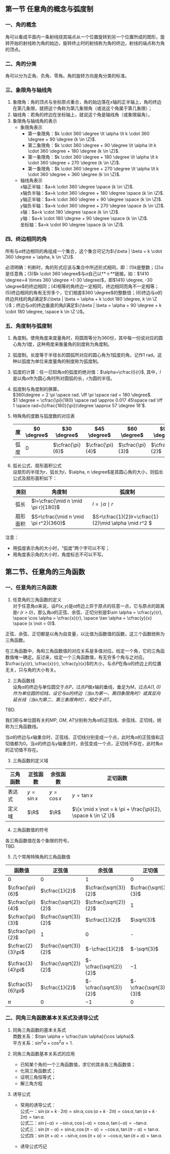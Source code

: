 ## 第一节 任意角的概念与弧度制    

### 一、角的概念

角可以看成平面内一条射线绕其端点从一个位置旋转到另一个位置所成的图形，旋转开始的射线称为角的始边，旋转终止时的射线称为角的终边，射线的端点称为角的顶点。

### 二、角的分类

角可以分为正角、负角、零角。角的旋转方向是角分类的标准。    

### 三、象限角与轴线角    
1. 象限角：角的顶点与坐标原点重合，角的始边落在*x*轴的正半轴上，角的终边在第几象限，就把这个角称为第几象限角（或说这个角属于第几象限）；     
2. 轴线角：若角的终边在坐标轴上，就说这个角是轴线角（或象限届角）。     
3. 象限角与轴线角的表示     
    - 象限角表示    
        - 第一象限角：$k \cdot 360 \degree \lt \alpha \lt k \cdot 360 \degree + 90 \degree (k \in \Z)$.        
        - 第二象限角：$k \cdot 360 \degree + 90 \degree \lt \alpha \lt k \cdot 360 \degree + 180 \degree (k \in \Z)$.        
        - 第一象限角：$k \cdot 360 \degree + 180 \degree \lt \alpha \lt k \cdot 360 \degree + 270 \degree (k \in \Z)$.        
        - 第一象限角：$k \cdot 360 \degree + 270 \degree \lt \alpha \lt k \cdot 360 \degree + 360 \degree (k \in \Z)$.        
    - 轴线角表示      
        *x*轴正半轴：$a=k \cdot 360 \degree \space (k \in \Z)$.        
        *x*轴负半轴：$a=k \cdot 360 \degree + 180 \degree \space (k \in \Z)$.        
        *y*轴正半轴：$a=k \cdot 360 \degree + 90 \degree \space (k \in \Z)$.        
        *y*轴负半轴：$a=k \cdot 360 \degree + 270 \degree \space (k \in \Z)$.        
        *x*轴：$a=k \cdot 180 \degree \space  (k \in \Z)$.        
        *y*轴：$a=k \cdot 180 \degree + 90 \degree \space  (k \in \Z)$.        
        坐标轴：$a=k \cdot 90 \degree \space  (k \in \Z)$.        


### 四、终边相同的角

所有与$\alpha$终边相同的角组成一个集合，这个集合可记为$\{\beta | \beta = k \cdot 360 \degree + \alpha, k \in \Z\}$.     

必须明确：判断时，角的形式应该与集合中所述形式相同，即：(1)*k*是整数；(2)$\alpha$是任意角；(3)$k \cdot 360 \degree$与$\alpha$自己以**＋**链接。如：$1410 \degree=4 \times 360 \degree +(-30 \degree)$，即$1410 \degree, -30 \degree$的终边相同；(4)相等的角终边一定相同，终边相同而角不一定相等；(5)终边相同的角有无穷多个，它们相差$360 \degree$的整数倍；(6)终边与$\alpha$的终边共线的角$\beta$满足$\{\beta | \beta = \alpha + k \cdot 180 \degree, k \in \Z \}$；终边与$\alpha$的终边垂直的角$\beta$满足$\{\beta | \beta = \alpha + 90 \degree + k \cdot 180 \degree, \space  k \in \Z \}$。     


### 五、角度制与弧度制

1. 角度制。使用角度来度量角时，将圆周等分为360份，其中每一份说对应的圆心角为1度，这种用度来衡量角的刻度称为角度制。       

2. 弧度制。长度等于半径长的圆弧所对应的圆心角为1弧度的角，记作1 rad。这种以弧度为单位来度量角的制度称为弧度制。     

3. 弧度的计算：任一已知角$\alpha$的弧度的绝对值：$\alpha=\cfrac{l}{r}$, 其中，*l*是以角$\alpha$作为圆心角时所对圆弧的长，*r*为圆的半径。      

4. 弧度制与角度制的换算。     
$360\degree = 2 \pi \space rad. \iff \pi \space rad = 180 \degree$.      
$1 \degree = \cfrac{\pi}{180} \space rad \approx 0.017 45\space rad \iff 1 \space rad=(\cfrac{180}{\pi})\degree \approx 57 \degree 18'$.      

5. 特殊角的度数与弧度数的对应表     

    度|$0 \degree$|$30 \degree$|$45 \degree$|$60 \degree$|$90 \degree$|$120 \degree$|$135 \degree$|$150 \degree$|$180 \degree$|$270 \degree$|$360 \degree$   
    --|--|--|--|--|--|--|--|--|--|--|--
    弧度|0|$\cfrac{\pi}{6}$|$\cfrac{\pi}{4}$|$\cfrac{\pi}{3}$|$\cfrac{\pi}{2}$|$\cfrac{2}{3}\pi$|$\cfrac{3}{4}\pi$|$\cfrac{5}{6}\pi$|$\pi$|$\cfrac{3}{2}\pi$|$2\pi$

6. 弧长公式、扇形面积公式      
设扇形的半径为*r*，弧长为*l*，$\alpha, n \degree$是其圆心角的大小，则弧长公式及扇形面积如下：         

    类别|角度制|弧度制    
    --|--|--    
    弧长|$l=\cfrac{\mid n \mid \pi r}{180}$|$l=\mid \alpha \mid r$       
    扇形面积|$S=\cfrac{\mid n \mid \pi r^2}{360}$|$S=\cfrac{1}{2}lr=\cfrac{1}{2}\mid \alpha \mid r^2 $       

注意：    
- 用弧度表示角的大小时，“弧度”两个字可以不写；    
- 用角度表示角的大小时，角度标志不可以不写。     



## 第二节、任意角的三角函数

### 一、任意角的三角函数    

1. 任意角的三角函数的定义    
对于任意角$\alpha$来说，设$P(x, y)$是$\alpha$终边上异于原点的任意一点，它与原点的距离是*r (r > 0)*，那么角$\alpha$的正弦、余弦、正切分别是$\sin \alpha = \cfrac{y}{r}, \space \cos \alpha = \cfrac{x}{r}, \space \tan \alpha = \cfrac{y}{x} \space (x \not = 0)$.

正弦、余弦、正切都是以角为自变量，以比值为函数值的函数，这三个函数统称为三角函数。     

在三角函数中，角和三角函数值的对应关系是多值对应。给定一个角，它的三角函数值唯一确定。反过来，给定一个三角函数值，有无穷多个角与之对应。      
$\cfrac{y}{r}, \cfrac{x}{r}, \cfrac{y}{x}$的大小，与点*P*在角$\alpha$的终边上的位置无关，只与角的大小有关。


2. 三角函数线    
设角$\alpha$的终边与单位圆交于点*P*，过点*P*做*x*轴的垂线，垂足为*M*，过点*A(1, 0)*作为单位圆的切线，设它与$\alpha$的终边（当$\alpha$为第一、第四象限角时）或其反向延长线（当$\alpha$为第二、第三象限角时），相交于点*T*。

TBD.    

我们把与单位圆有关的*MP*, *OM*, *AT*分别称为角$\alpha$的正弦线、余弦线、正切线，统称为三角函数线。     

当$\alpha$的终边与*x*轴重合时，正弦线、正切线分别变成一个点，此时角$\alpha$的正弦值和正切值都为0。当$\alpha$的终边与*y*轴重合时，余弦变成一个点，正切线不存在，此时角$\alpha$的正切值不存在。     

3. 三角函数的定义域    

三角函数|正弦函数|余弦函数|正切函数   
--|--|--|--    
表达式|$y=\sin x$|$y=\cos x$|$y=\tan x$
定义域|$\R$|$\R$|$\{x \mid x \not = k \pi + \frac{\pi}{2}, \space k \in \Z \}$

4. 三角函数值的符号    

各三角函数值在各个象限的符号。    
TBD.

5. 几个常用特殊角的三角函数值   

函数值|正弦值|余弦值|正切值     
--|--|--|--
0|0|1|0
$\cfrac{\pi}{6}$|$\cfrac{1}{2}$|$\cfrac{\sqrt{3}}{2}$|$\cfrac{\sqrt{3}}{3}$
$\cfrac{\pi}{4}$|$\cfrac{\sqrt{2}}{2}$|$\cfrac{\sqrt{2}}{2}$|$1$
$\cfrac{\pi}{3}$|$\cfrac{\sqrt{3}}{2}$|$\cfrac{1}{2}$|$\sqrt{3}$
$\cfrac{\pi}{2}$|1|0|-
$\cfrac{2}{3}\pi$|$\cfrac{\sqrt{3}}{2}$|$-\cfrac{1}{2}$|$-\sqrt{3}$
$\cfrac{3}{4}\pi$|$\cfrac{\sqrt{2}}{2}$|$-\cfrac{\sqrt{2}}{2}$|$-1$
$\cfrac{5}{6}\pi$|$\cfrac{1}{2}$|$-\cfrac{\sqrt{3}}{2}$|$-\cfrac{\sqrt{3}}{3}$
$\pi$|$0$|$-1$|$0$


### 二、同角三角函数基本关系式及诱导公式    

1. 同角三角函数的基本关系式       
商数关系：$\tan \alpha = \cfrac{\sin \alpha}{\cos \alpha}$.       
平方关系：$\sin^2\alpha + \cos^2 \alpha = 1$.                

2. 同角三角函数基本关系式的应用      
    - 已知某个角的一个三角函数值，求它的其余各三角函数值；      
    - 化简三角函数式；     
    - 证明三角恒等式；      
    - 解三角方程       

3. 诱导公式       
    - 常用的诱导公式：      
    公式一：$\sin(\alpha + k \cdot 2 \pi)=\sin \alpha, \cos(\alpha + k \cdot 2 \pi)=\cos \alpha, \tan(\alpha + k \cdot 2 \pi)=\tan \alpha$.     
    公式二：$\sin(- \alpha)=-\sin \alpha, \cos(- \alpha)=\cos \alpha, \tan(- \alpha)=-\tan \alpha$.       
    公式三：$\sin(\pi - \alpha)=\sin \alpha, \cos(\pi - \alpha)=-\cos \alpha, \tan(\pi - \alpha)=\tan \alpha$.       
    公式四：$\sin(\pi + \alpha)=-\sin \alpha, \cos(\pi + \alpha)=-\cos \alpha, \tan(\pi + \alpha)=\tan \alpha$.      



    - 诱导公式巧记        
